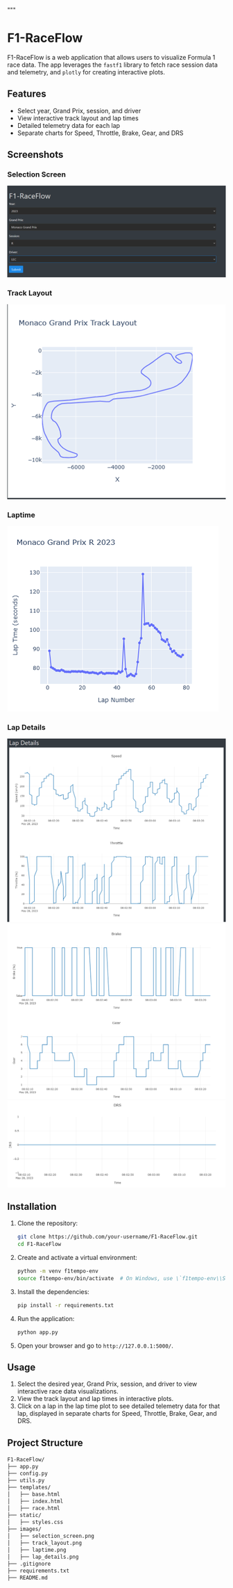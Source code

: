 """
# F1-RaceFlow

F1-RaceFlow is a web application that allows users to visualize Formula 1 race data. The app leverages the `fastf1` library to fetch race session data and telemetry, and `plotly` for creating interactive plots.

## Features

- Select year, Grand Prix, session, and driver
- View interactive track layout and lap times
- Detailed telemetry data for each lap
- Separate charts for Speed, Throttle, Brake, Gear, and DRS

## Screenshots

### Selection Screen
![Selection Screen](Images/SelectionScreen.png)

### Track Layout
![Track Layout](Images/TrackLayout.png)


### Laptime
![Laptime](Images/LapTime.png)


### Lap Details
![Lap Details-1](Images/LapDetails1.png)
![Lap Details-2](Images/LapDetails2.png)
![Lap Details-3](Images/LapDetails3.png)


## Installation

1. Clone the repository:
   ```bash
   git clone https://github.com/your-username/F1-RaceFlow.git
   cd F1-RaceFlow
   ```

2. Create and activate a virtual environment:
   ```bash
   python -m venv f1tempo-env
   source f1tempo-env/bin/activate  # On Windows, use \`f1tempo-env\\Scripts\\activate\`
   ```

3. Install the dependencies:
   ```bash
   pip install -r requirements.txt
   ```

4. Run the application:
   ```bash
   python app.py
   ```

5. Open your browser and go to `http://127.0.0.1:5000/`.

## Usage

1. Select the desired year, Grand Prix, session, and driver to view interactive race data visualizations.
2. View the track layout and lap times in interactive plots.
3. Click on a lap in the lap time plot to see detailed telemetry data for that lap, displayed in separate charts for Speed, Throttle, Brake, Gear, and DRS.

## Project Structure

```plaintext
F1-RaceFlow/
├── app.py
├── config.py
├── utils.py
├── templates/
│   ├── base.html
│   ├── index.html
│   ├── race.html
├── static/
│   ├── styles.css
├── images/
│   ├── selection_screen.png
│   ├── track_layout.png
│   ├── laptime.png
│   ├── lap_details.png
├── .gitignore
├── requirements.txt
├── README.md
```